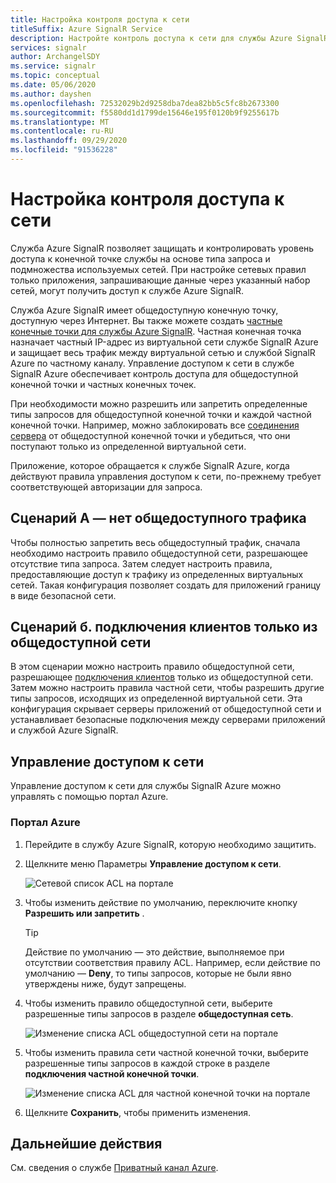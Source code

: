 ```yaml
---
title: Настройка контроля доступа к сети
titleSuffix: Azure SignalR Service
description: Настройте контроль доступа к сети для службы Azure SignalR.
services: signalr
author: ArchangelSDY
ms.service: signalr
ms.topic: conceptual
ms.date: 05/06/2020
ms.author: dayshen
ms.openlocfilehash: 72532029b2d9258dba7dea82bb5c5fc8b2673300
ms.sourcegitcommit: f5580dd1d1799de15646e195f0120b9f9255617b
ms.translationtype: MT
ms.contentlocale: ru-RU
ms.lasthandoff: 09/29/2020
ms.locfileid: "91536228"
---
```

# <a name="configure-network-access-control"></a>Настройка контроля доступа к сети

Служба Azure SignalR позволяет защищать и контролировать уровень доступа к конечной точке службы на основе типа запроса и подмножества используемых сетей. При настройке сетевых правил только приложения, запрашивающие данные через указанный набор сетей, могут получить доступ к службе Azure SignalR.

Служба Azure SignalR имеет общедоступную конечную точку, доступную через Интернет. Вы также можете создать [частные конечные точки для службы Azure SignalR](howto-private-endpoints.md). Частная конечная точка назначает частный IP-адрес из виртуальной сети службе SignalR Azure и защищает весь трафик между виртуальной сетью и службой SignalR Azure по частному каналу. Управление доступом к сети в службе SignalR Azure обеспечивает контроль доступа для общедоступной конечной точки и частных конечных точек.

При необходимости можно разрешить или запретить определенные типы запросов для общедоступной конечной точки и каждой частной конечной точки. Например, можно заблокировать все [соединения сервера](signalr-concept-internals.md#server-connections) от общедоступной конечной точки и убедиться, что они поступают только из определенной виртуальной сети.

Приложение, которое обращается к службе SignalR Azure, когда действуют правила управления доступом к сети, по-прежнему требует соответствующей авторизации для запроса.

## <a name="scenario-a---no-public-traffic"></a>Сценарий A — нет общедоступного трафика

Чтобы полностью запретить весь общедоступный трафик, сначала необходимо настроить правило общедоступной сети, разрешающее отсутствие типа запроса. Затем следует настроить правила, предоставляющие доступ к трафику из определенных виртуальных сетей. Такая конфигурация позволяет создать для приложений границу в виде безопасной сети.

## <a name="scenario-b---only-client-connections-from-public-network"></a>Сценарий б. подключения клиентов только из общедоступной сети

В этом сценарии можно настроить правило общедоступной сети, разрешающее [подключения клиентов](signalr-concept-internals.md#client-connections) только из общедоступной сети. Затем можно настроить правила частной сети, чтобы разрешить другие типы запросов, исходящих из определенной виртуальной сети. Эта конфигурация скрывает серверы приложений от общедоступной сети и устанавливает безопасные подключения между серверами приложений и службой Azure SignalR.

## <a name="managing-network-access-control"></a>Управление доступом к сети

Управление доступом к сети для службы SignalR Azure можно управлять с помощью портал Azure.

### <a name="azure-portal"></a>Портал Azure

1. Перейдите в службу Azure SignalR, которую необходимо защитить.

1. Щелкните меню Параметры **Управление доступом к сети**.

    ![Сетевой список ACL на портале](media/howto-network-access-control/portal.png)

1. Чтобы изменить действие по умолчанию, переключите кнопку **Разрешить или запретить** .

    > [!TIP]
    > Действие по умолчанию — это действие, выполняемое при отсутствии соответствия правилу ACL. Например, если действие по умолчанию — **Deny**, то типы запросов, которые не были явно утверждены ниже, будут запрещены.

1. Чтобы изменить правило общедоступной сети, выберите разрешенные типы запросов в разделе **общедоступная сеть**.

    ![Изменение списка ACL общедоступной сети на портале ](media/howto-network-access-control/portal-public-network.png)

1. Чтобы изменить правила сети частной конечной точки, выберите разрешенные типы запросов в каждой строке в разделе **подключения частной конечной точки**.

    ![Изменение списка ACL для частной конечной точки на портале ](media/howto-network-access-control/portal-private-endpoint.png)

1. Щелкните **Сохранить**, чтобы применить изменения.

## <a name="next-steps"></a>Дальнейшие действия

См. сведения о службе [Приватный канал Azure](/azure/private-link/private-link-overview).
